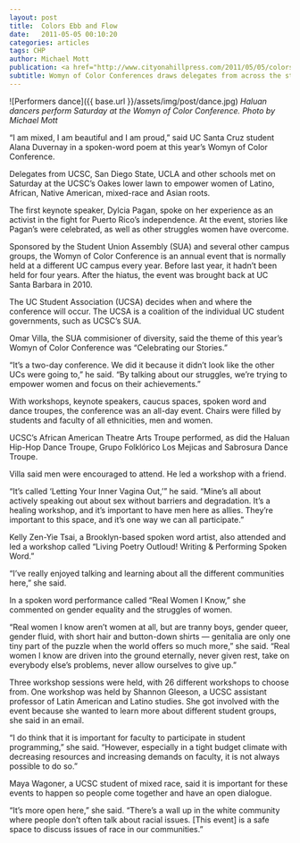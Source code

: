 ```yaml
---
layout: post
title:  Colors Ebb and Flow
date:   2011-05-05 00:10:20
categories: articles
tags: CHP
author: Michael Mott
publication: <a href="http://www.cityonahillpress.com/2011/05/05/colors-ebb-and-flow/">City on a Hill Press</a>
subtitle: Womyn of Color Conferences draws delegates from across the state
---
```


![Performers dance]({{ base.url }}/assets/img/post/dance.jpg)
_Haluan dancers perform Saturday at the Womyn of Color Conference. Photo by Michael Mott_

“I am mixed, I am beautiful and I am proud,” said UC Santa Cruz student Alana Duvernay in a spoken-word poem at this year’s Womyn of Color Conference.

Delegates from UCSC, San Diego State, UCLA and other schools met on Saturday at the UCSC’s Oakes lower lawn to empower women of Latino, African, Native American, mixed-race and Asian roots.

The first keynote speaker, Dylcia Pagan, spoke on her experience as an activist in the fight for Puerto Rico’s independence. At the event, stories like Pagan’s were celebrated, as well as other struggles women have overcome.

Sponsored by the Student Union Assembly (SUA) and several other campus groups, the Womyn of Color Conference is an annual event that is normally held at a different UC campus every year. Before last year, it hadn’t been held for four years. After the hiatus, the event was brought back at UC Santa Barbara in 2010.

The UC Student Association (UCSA) decides when and where the conference will occur. The UCSA is a coalition of the individual UC student governments, such as UCSC’s SUA.

Omar Villa, the SUA commisioner of diversity, said the theme of this year’s Womyn of Color Conference was “Celebrating our Stories.”

“It’s a two-day conference. We did it because it didn’t look like the other UCs were going to,” he said. “By talking about our struggles, we’re trying to empower women and focus on their achievements.”

With workshops, keynote speakers, caucus spaces, spoken word and dance troupes, the conference was an all-day event. Chairs were filled by students and faculty of all ethnicities, men and women.

UCSC’s African American Theatre Arts Troupe performed, as did the Haluan Hip-Hop Dance Troupe, Grupo Folklórico Los Mejicas and Sabrosura Dance Troupe.

Villa said men were encouraged to attend. He led a workshop with a friend.

“It’s called ‘Letting Your Inner Vagina Out,’” he said. “Mine’s all about actively speaking out about sex without barriers and degradation. It’s a healing workshop, and it’s important to have men here as allies. They’re important to this space, and it’s one way we can all participate.”

Kelly Zen-Yie Tsai, a Brooklyn-based spoken word artist, also attended and led a workshop called “Living Poetry Outloud! Writing & Performing Spoken Word.”

“I’ve really enjoyed talking and learning about all the different communities here,” she said.

In a spoken word performance called “Real Women I Know,” she commented on gender equality and the struggles of women.

“Real women I know aren’t women at all, but are tranny boys, gender queer, gender fluid, with short hair and button-down shirts — genitalia are only one tiny part of the puzzle when the world offers so much more,” she said. “Real women I know are driven into the ground eternally, never given rest, take on everybody else’s problems, never allow ourselves to give up.”

Three workshop sessions were held, with 26 different workshops to choose from. One workshop was held by Shannon Gleeson, a UCSC assistant professor of Latin American and Latino studies. She got involved with the event because she wanted to learn more about different student groups, she said in an email.

“I do think that it is important for faculty to participate in student programming,” she said. “However, especially in a tight budget climate with decreasing resources and increasing demands on faculty, it is not always possible to do so.”

Maya Wagoner, a UCSC student of mixed race, said it is important for these events to happen so people come together and have an open dialogue.

“It’s more open here,” she said. “There’s a wall up in the white community where people don’t often talk about racial issues. [This event] is a safe space to discuss issues of race in our communities.” 